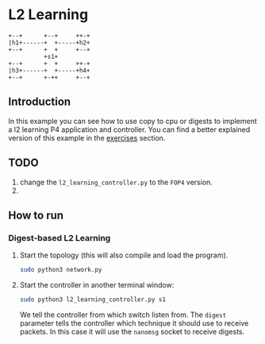 # L2 Learning

```
+--+      +--+     ++-+
|h1+------+  +-----+h2+
+--+      +  +     +--+
          +s1+
+--+      +  +     ++-+
|h3+------+  +-----+h4+
+--+      +-++     +--+

```

## Introduction

In this example you can see how to use copy to cpu or digests to implement
a l2 learning P4 application and controller. You can find a better explained version
of this example in the [exercises](../../exercises/04-L2_Learning) section.

## TODO
1. change the `l2_learning_controller.py` to the `FOP4` version.
2. 


## How to run

### Digest-based L2 Learning

1. Start the topology (this will also compile and load the program).

   ```bash
   sudo python3 network.py
   ```

2. Start the controller in another terminal window:

   ```bash
   sudo python3 l2_learning_controller.py s1
   ```

   We tell the controller from which switch listen from. The `digest` parameter tells the controller which technique it should
   use to receive packets. In this case it will use the `nanomsg` socket to receive digests.